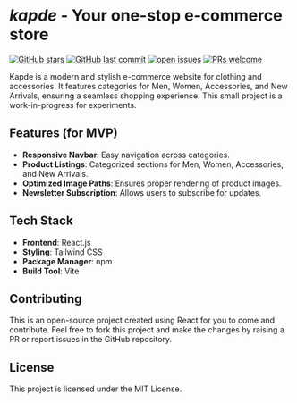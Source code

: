 # *kapde* - Your one-stop e-commerce store
[![GitHub stars](https://img.shields.io/github/stars/viveknaskar/kapde)](https://github.com/viveknaskar/kapde/stargazers)
[![GitHub last commit](https://img.shields.io/github/last-commit/viveknaskar/kapde)](https://github.com/viveknaskar/kapde)
[![open issues](https://img.shields.io/github/issues/viveknaskar/kapde)](https://github.com/viveknaskar/kapde/issues)
[![PRs welcome](https://img.shields.io/badge/PRs-welcome-brightgreen.svg?style=flat-square)](https://makeapullrequest.com)

Kapde is a modern and stylish e-commerce website for clothing and accessories. It features categories for Men, Women, Accessories, and New Arrivals, ensuring a seamless shopping experience. 
This small project is a work-in-progress for experiments.

## Features (for MVP)

- **Responsive Navbar**: Easy navigation across categories.
- **Product Listings**: Categorized sections for Men, Women, Accessories, and New Arrivals.
- **Optimized Image Paths**: Ensures proper rendering of product images.
- **Newsletter Subscription**: Allows users to subscribe for updates.

## Tech Stack

- **Frontend**: React.js
- **Styling**: Tailwind CSS
- **Package Manager**: npm
- **Build Tool**: Vite

## Contributing

This is an open-source project created using React for you to come and contribute. Feel free to fork this project and make the changes by raising a PR or report issues in the GitHub repository.

## License

This project is licensed under the MIT License.
